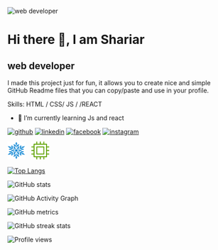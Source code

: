 ![web developer](https://avatars.githubusercontent.com/u/89766922?v=4)
# Hi there 👋, I am Shariar
## web developer


I made this project just for fun, it allows you to create nice and simple GitHub Readme files that you can copy/paste and use in your profile.

Skills: HTML / CSS/ JS / /REACT 

- 🌱 I’m currently learning Js and react 


[<img src='https://cdn.jsdelivr.net/npm/simple-icons@3.0.1/icons/github.svg' alt='github' height='40'>](https://github.com/shariarHossain23)  [<img src='https://cdn.jsdelivr.net/npm/simple-icons@3.0.1/icons/linkedin.svg' alt='linkedin' height='40'>](https://www.linkedin.com/in/shariar-hossain-134b431a1/)  [<img src='https://cdn.jsdelivr.net/npm/simple-icons@3.0.1/icons/facebook.svg' alt='facebook' height='40'>](https://www.facebook.com/sh.shariar17)  [<img src='https://cdn.jsdelivr.net/npm/simple-icons@3.0.1/icons/instagram.svg' alt='instagram' height='40'>](https://www.instagram.com/shariar1723/)  

<a href='https://archiveprogram.github.com/'><img src='https://raw.githubusercontent.com/acervenky/animated-github-badges/master/assets/acbadge.gif' width='40' height='40'></a> <a href='https://docs.github.com/en/developers'><img src='https://raw.githubusercontent.com/acervenky/animated-github-badges/master/assets/devbadge.gif' width='40' height='40'></a> 



[![Top Langs](https://github-readme-stats.vercel.app/api/top-langs/?username=shariarHossain23)](https://github.com/anuraghazra/github-readme-stats)

![GitHub stats](https://github-readme-stats.vercel.app/api?username=shariarHossain23&show_icons=true)  

![GitHub Activity Graph](https://activity-graph.herokuapp.com/graph?username=shariarHossain23)  

![GitHub metrics](https://metrics.lecoq.io/shariarHossain23)  

![GitHub streak stats](https://github-readme-streak-stats.herokuapp.com/?user=shariarHossain23)  

![Profile views](https://gpvc.arturio.dev/shariarHossain23)  
